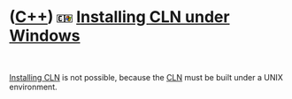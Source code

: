 



 

 

 

 

 

([C++](Cpp.htm)) ![CLN](PicCln.png)![Windows](PicWindows.png) [Installing CLN under Windows](CppClnInstallWindows.htm)
======================================================================================================================

 

[Installing CLN](CppClnInstall.htm) is not possible, because the
[CLN](CppCln.htm) must be built under a UNIX environment.

 

 

 

 

 





 



